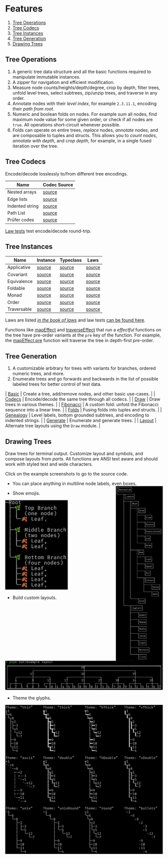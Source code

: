 # Features

1. [Tree Operations](#tree-operations)
2. [Tree Codecs](#tree-codecs)
3. [Tree Instances](#tree-instances)
4. [Tree Generation](#tree-generation)
5. [Drawing Trees](#drawing-trees)

## Tree Operations

1. A generic tree data structure and all the basic functions required to manipulate immutable instances.
1. A zipper for navigation and efficient modification.
1. Measure node counts/heights/depth/degree, crop by depth, filter trees, unfold level trees, select subtrees, zip/unzip trees, and traverse in any order.
1. Annotate nodes with their _level index_, for example `2.3.11.1`, encoding their _path from root_.
1. Numeric and boolean folds on nodes. For example _sum_ all nodes, find maximum node value for some given order, or check if all nodes are `true`. All operations short-circuit whenever possible.
1. Folds can operate on entire trees, _replace_ nodes, _annotate_ nodes, and are composable to tuples and structs. This allows you to _count nodes_, _annotate with depth_, and _crop depth_, for example, in a single fused iteration over the tree.

## Tree Codecs

Encode/decode losslessly to/from different tree encodings.

| Name            | Codec Source                                                                      |
| --------------- | --------------------------------------------------------------------------------- |
| Nested arrays   | [source](https://github.com/middle-ages/effect-tree/tree/main/src/codec/arrays)   |
| Edge lists      | [source](https://github.com/middle-ages/effect-tree/tree/main/src/codec/edges)    |
| Indented string | [source](https://github.com/middle-ages/effect-tree/tree/main/src/codec/indented) |
| Path List       | [source](https://github.com/middle-ages/effect-tree/tree/main/src/codec/paths)    |
| Prüfer codes    | [source](https://github.com/middle-ages/effect-tree/tree/main/src/codec/prufer)   |

[Law tests](https://github.com/middle-ages/effect-tree/blob/main/src/codec/Isomorphism.test.ts) test encode/decode round-trip.

## Tree Instances

| Name        | Instance                                                                                    | Typeclass                                                                                     | Laws                                                                                                              |
| ----------- | ------------------------------------------------------------------------------------------- | --------------------------------------------------------------------------------------------- | ----------------------------------------------------------------------------------------------------------------- |
| Applicative | [source](https://github.com/middle-ages/effect-tree/blob/main/src/instances/Applicative.ts) | [source](https://github.com/Effect-TS/effect/blob/main/packages/typeclass/src/Applicative.ts) | [source](https://github.com/middle-ages/effect-ts-laws/tree/main/src/laws/typeclass/parameterized/Applicative.ts) |
| Covariant   | [source](../src/instances/Covariant.ts)                                                     | [source](https://github.com/Effect-TS/effect/blob/main/packages/typeclass/src/Covariant.ts)   | [source](https://github.com/middle-ages/effect-ts-laws/tree/main/src/laws/typeclass/parameterized/Covariant.ts)   |
| Equivalence | [source](https://github.com/middle-ages/effect-tree/blob/main/src/instances/Equivalence.ts) | [source](https://github.com/Effect-TS/effect/blob/main/packages/effect/src/Equivalence.ts)    | [source](https://github.com/middle-ages/effect-ts-laws/tree/main/src/laws/typeclass/concrete/Equivalence.ts)      |
| Foldable    | [source](https://github.com/middle-ages/effect-tree/blob/main/src/instances/Foldable.ts)    | [source](https://github.com/Effect-TS/effect/blob/main/packages/typeclass/src/Foldable.ts)    | [source](https://github.com/middle-ages/effect-ts-laws/tree/main/src/laws/typeclass/parameterized/Foldable.ts)    |
| Monad       | [source](https://github.com/middle-ages/effect-tree/blob/main/src/instances/Monad.ts)       | [source](https://github.com/Effect-TS/effect/blob/main/packages/typeclass/src/Monad.ts)       | [source](https://github.com/middle-ages/effect-ts-laws/tree/main/src/laws/typeclass/parameterized/Monad.ts)       |
| Order       | [source](https://github.com/middle-ages/effect-tree/blob/main/src/instances/Order.ts)       | [source](https://github.com/Effect-TS/effect/blob/main/packages/effect/src/Order.ts)          | [source](https://github.com/middle-ages/effect-ts-laws/tree/main/src/laws/typeclass/concrete/Order.ts)            |
| Traversable | [source](https://github.com/middle-ages/effect-tree/blob/main/src/instances/Traversable.ts) | [source](https://github.com/Effect-TS/effect/blob/main/packages/typeclass/src/Traversable.ts) | [source](https://github.com/middle-ages/effect-ts-laws/tree/main/src/laws/typeclass/parameterized/Traversable.ts) |

Laws are listed
_[in the book of laws](https://middle-ages.github.io/effect-ts-laws-docs/catalog-of-laws.html)_
and law tests
[can be found here](https://github.com/middle-ages/effect-tree/blob/main/src/instances/laws.test.ts).

Functions like [mapEffect](https://middle-ages.github.io/effect-tree-docs/functions/effect-tree.mapEffect.html)
and
[traverseEffect](https://middle-ages.github.io/effect-tree-docs/variables/effect-tree.traverseEffect.html) that run
a _effectful_ functions on the tree have pre-order variants at the `pre` key of
the function. For example, the
[mapEffect.pre](https://middle-ages.github.io/effect-tree-docs/functions/effect-tree.mapEffect.html#pre)
function will traverse the tree in depth-first pre-order.

## Tree Generation

1. A customizable arbitrary for trees with variants for branches, ordered numeric trees, and more.
1. Enumerate trees and go forwards and backwards in the list of possible labeled trees for better control of test data.

| [Basic](https://github.com/middle-ages/effect-tree/blob/main/examples/basic.ts)         | Create a tree, add/remove nodes, and other basic use-cases.               |
| [Codecs](https://github.com/middle-ages/effect-tree/blob/main/examples/codecs.ts)       | Encode/decode the same tree through all codecs.                           |
| [Draw](https://github.com/middle-ages/effect-tree/blob/main/examples/draw.ts)           | Draw trees in various themes.                                             |
| [Fibonacci](https://github.com/middle-ages/effect-tree/blob/main/examples/fibonacci.ts) | A custom fold: unfold the Fibonacci sequence into a linear tree.          |
| [Folds](https://github.com/middle-ages/effect-tree/blob/main/examples/folds.ts)         | Fusing folds into tuples and structs.                                     |
| [Genealogy](https://github.com/middle-ages/effect-tree/blob/main/examples/genealogy.ts) | Level labels, bottom grounded subtrees, and encoding to indented strings. |
| [Generate](https://github.com/middle-ages/effect-tree/blob/main/examples/generate.ts)   | Enumerate and generate trees.                                             |
| [Layout](https://github.com/middle-ages/effect-tree/blob/main/examples/layout.ts)       | Alternate tree layouts using the `Draw` module.                           |

## Drawing Trees

Draw trees for terminal output. Customize layout and symbols, and compose layouts from _parts_. All functions are ANSI text aware and should work with styled text and wide characters.

Click on the example screenshots to go to the source code.

- You can place anything in multiline node labels, even boxes.
<a title="boxes example" href="https://github.com/middle-ages/effect-tree/blob/main/examples/genealogy.ts"><img src='../examples/docs/genealogy.png' alt='Output from examples/draw.ts' width=150  align="right"></a>

- Show emojis.

<a title="emoji example" href="https://github.com/middle-ages/effect-tree/blob/main/examples/layout.ts"><img src='../examples/docs/basic.png' alt='Output from examples/basic.ts' width=200></a>

- Build custom layouts.

<a title="layout example" href="https://github.com/middle-ages/effect-tree/blob/main/examples/layout.ts"><img src='../examples/docs/ternary-tree.png' alt='Output from examples/layout.ts' width=900></a>

- Theme the glyphs.

<a title="themes example" href="https://github.com/middle-ages/effect-tree/blob/main/examples/draw.ts"><img src='../examples/docs/draw.png' alt='Output from examples/draw.ts' width=600></a>

